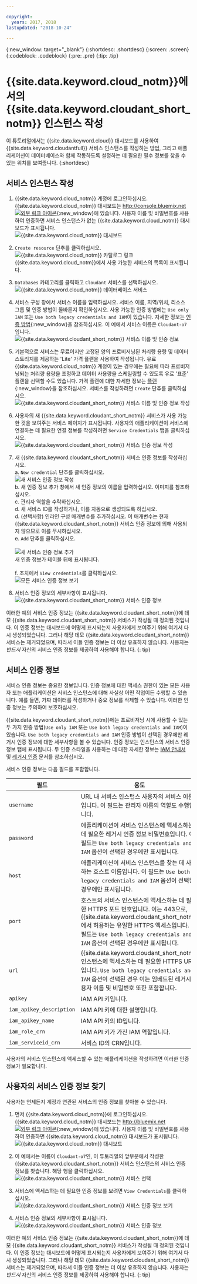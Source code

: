 ```yaml
---

copyright:
  years: 2017, 2018
lastupdated: "2018-10-24"

---
```


{:new_window: target="_blank"}
{:shortdesc: .shortdesc}
{:screen: .screen}
{:codeblock: .codeblock}
{:pre: .pre}
{:tip: .tip}

<!-- Acrolinx: 2018-09-19 -->

# {{site.data.keyword.cloud_notm}}에서의 {{site.data.keyword.cloudant_short_notm}} 인스턴스 작성

이 튜토리얼에서는 {{site.data.keyword.cloud}} 대시보드를 사용하여
{{site.data.keyword.cloudantfull}} 서비스 인스턴스를 작성하는 방법,
그리고 애플리케이션이 데이터베이스와 함께 작동하도록 설정하는 데 필요한
필수 정보를 찾을 수 있는 위치를 보여줍니다.
{:shortdesc} 

## 서비스 인스턴스 작성

1.  {{site.data.keyword.cloud_notm}} 계정에 로그인하십시오.<br/>
    {{site.data.keyword.cloud_notm}} 대시보드는
    [http://console.bluemix.net ![외부 링크 아이콘](../images/launch-glyph.svg "외부 링크 아이콘")](http://bluemix.net){:new_window}에 있습니다.
    사용자 이름 및 비밀번호를 사용하여 인증하면
    서비스 인스턴스가 없는 {{site.data.keyword.cloud_notm}} 대시보드가 표시됩니다. <br/>
    ![{{site.data.keyword.cloud_notm}} 대시보드](images/img0001.png)

2.  `Create resource` 단추를 클릭하십시오. <br/>
    ![{{site.data.keyword.cloud_notm}} 카탈로그 링크](images/img0002.png)<br/>
    {{site.data.keyword.cloud_notm}}에서 사용 가능한 서비스의 목록이 표시됩니다.

3.  `Databases` 카테고리를 클릭하고 `Cloudant` 서비스를 선택하십시오. <br/>
    ![{{site.data.keyword.cloud_notm}} 데이터베이스 서비스](images/img0003.png)<br/>

4.  서비스 구성 창에서 서비스 이름을 입력하십시오. 서비스 이름, 지역/위치, 리소스 그룹 및 인증 방법이 올바른지 확인하십시오. 사용 가능한 인증 방법에는 `Use only IAM` 또는 `Use both legacy credentials and IAM`이 있습니다. 자세한 정보는 [인증 방법](../guides/iam.html#ibm-cloud-identity-and-access-management-iam-){:new_window}을 참조하십시오.
    이 예에서 서비스 이름은 `Cloudant-o7`입니다. <br/>
    ![{{site.data.keyword.cloudant_short_notm}} 서비스 이름 및 인증 정보](images/img0005.png)

5.  기본적으로 서비스는 무료이지만 고정된 양의 프로비저닝된 처리량 용량 및 데이터 스토리지를 제공하는 'Lite' 가격 플랜을 사용하여 작성됩니다. 유료 {{site.data.keyword.cloud_notm}} 계정이 있는 경우에는 필요에 따라 프로비저닝되는 처리량 용량을 조정하고 데이터 사용량을 스케일링할 수 있도록 유료 '표준' 플랜을 선택할 수도 있습니다. 가격 플랜에 대한 자세한 정보는 [플랜](../offerings/bluemix.html#plans){:new_window}을 참조하십시오.     서비스를 작성하려면 `Create` 단추를 클릭하십시오. <br/>
    ![{{site.data.keyword.cloudant_short_notm}} 서비스 이름 및 인증 정보 작성](images/img0006.png)

6.  사용자의 새 {{site.data.keyword.cloudant_short_notm}} 서비스가 사용 가능한 것을 보여주는 서비스 페이지가 표시됩니다.
    사용자의 애플리케이션이 서비스에 연결하는 데 필요한 연결 정보를 작성하려면
    `Service Credentials` 탭을 클릭하십시오. <br/>
    ![{{site.data.keyword.cloudant_short_notm}} 서비스 인증 정보 작성](images/img0007.png)

7.  새 {{site.data.keyword.cloudant_short_notm}} 서비스 인증 정보를 작성하십시오. 
  <br>a. `New credential` 단추를 클릭하십시오. 
  <br>![새 서비스 인증 정보 작성](images/img0050.png)
  <br>b. 새 인증 정보 추가 창에서 새 인증 정보의 이름을 입력하십시오. 이미지를 참조하십시오.
  <br>c. 관리자 역할을 수락하십시오.
  <br>d. 새 서비스 ID를 작성하거나, 이를 자동으로 생성되도록 하십시오.
  <br>d. (선택사항) 인라인 구성 매개변수를 추가하십시오. 이 매개변수는 현재 {{site.data.keyword.cloudant_short_notm}} 서비스 인증 정보에 의해 사용되지 않으므로 이를 무시하십시오.
  <br>e. `Add` 단추를 클릭하십시오. </br>
  <br>![새 서비스 인증 정보 추가](images/img0051.png)
  <br>새 인증 정보가 테이블 뒤에 표시됩니다. </br>
  <br>f. 조치에서 `View credentials`를 클릭하십시오.
  <br>![모든 서비스 인증 정보 보기](images/img0052.png)

8.  서비스 인증 정보의 세부사항이 표시됩니다. <br/>
    ![{{site.data.keyword.cloudant_short_notm}} 서비스 인증 정보](images/img0009.png)

이러한 예의 서비스 인증 정보는 {{site.data.keyword.cloudant_short_notm}}에 데모 {{site.data.keyword.cloudant_short_notm}} 서비스가 작성될 때 정의된 것입니다. 이 인증 정보는 대시보드에 어떻게 표시되는지 사용자에게 보여주기 위해 여기서 다시 생성되었습니다. 그러나 해당 데모 {{site.data.keyword.cloudant_short_notm}} 서비스는 제거되었으며, 따라서 이들 인증 정보는 더 이상 유효하지 않습니다. 사용자는 _반드시_ 자신의 서비스 인증 정보를 제공하여 사용해야 합니다.
{: tip}

## 서비스 인증 정보

서비스 인증 정보는 중요한 정보입니다. 인증 정보에 대한 액세스 권한이 있는 모든 사용자 또는 애플리케이션은 서비스 인스턴스에 대해 사실상 어떤 작업이든 수행할 수 있습니다. 예를 들면, 가짜 데이터를 작성하거나 중요 정보를 삭제할 수 있습니다. 이러한 인증 정보는 주의하여 보호하십시오.
    
{{site.data.keyword.cloudant_short_notm}}에는 프로비저닝 시에 사용할 수 있는 두 가지 인증 방법(`Use only IAM` 또는 `Use both legacy credentials and IAM`)이 있습니다. `Use both legacy credentials and IAM` 인증 방법이 선택된 경우에만 레거시 인증 정보에 대한 세부사항을 볼 수 있습니다. 인증 정보는 인스턴스의 서비스 인증 정보 탭에 표시됩니다. 두 인증 스타일을 사용하는 데 대한 자세한 정보는 [IAM 안내서](guides/iam.html#ibm-cloud-identity-and-access-management-iam-) 및 [레거시 인증](api/authentication.html#authentication) 문서를 참조하십시오. 

서비스 인증 정보는 다음 필드를 포함합니다. 

필드 |용도
------|--------
`username` | URL 내 서비스 인스턴스 사용자의 서비스 이름입니다. 이 필드는 관리자 이름의 역할도 수행합니다. 
`password` | 애플리케이션이 서비스 인스턴스에 액세스하는 데 필요한 레거시 인증 정보 비밀번호입니다. 이 필드는 `Use both legacy credentials and IAM` 옵션이 선택된 경우에만 표시됩니다. 
`host` |애플리케이션이 서비스 인스턴스를 찾는 데 사용하는 호스트 이름입니다. 이 필드는 `Use both legacy credentials and IAM` 옵션이 선택된 경우에만 표시됩니다. 
`port` | 호스트의 서비스 인스턴스에 액세스하는 데 필요한 HTTPS 포트 번호입니다. 이는 443으로, {{site.data.keyword.cloudant_short_notm}}에서 허용하는 유일한 HTTPS 액세스입니다. 이 필드는 `Use both legacy credentials and IAM` 옵션이 선택된 경우에만 표시됩니다. 
`url`	| {{site.data.keyword.cloudant_short_notm}} 인스턴스에 액세스하는 데 필요한 HTTPS URL입니다. `Use both legacy credentials and IAM` 옵션이 선택된 경우 이는 임베드된 레거시 사용자 이름 및 비밀번호 또한 포함합니다. 
`apikey` | IAM API 키입니다. 
`iam_apikey_description` | IAM API 키에 대한 설명입니다. 
`iam_apikey_name` | IAM API 키의 ID입니다. 
`iam_role_crn` | IAM API 키가 가진 IAM 역할입니다. 
`iam_serviceid_crn`	| 서비스 ID의 CRN입니다. 

사용자의 서비스 인스턴스에 액세스할 수 있는 애플리케이션을 작성하려면 이러한 인증 정보가 필요합니다.

## 사용자의 서비스 인증 정보 찾기

사용자는 언제든지 계정과 연관된 서비스의 인증 정보를 찾아볼 수 있습니다.

1.  먼저 {{site.data.keyword.cloud_notm}}에 로그인하십시오.
    {{site.data.keyword.cloud_notm}} 대시보드는
    [http://bluemix.net ![외부 링크 아이콘](../images/launch-glyph.svg "외부 링크 아이콘")](http://bluemix.net){:new_window}에 있습니다.
    사용자 이름 및 비밀번호를 사용하여 인증하면 {{site.data.keyword.cloud_notm}} 대시보드가 표시됩니다.<br/>
    ![{{site.data.keyword.cloud_notm}} 대시보드](images/img0053.png)

2.  이 예에서는
    이름이 `Cloudant-o7`인, 이 튜토리얼의 앞부분에서 작성한
    {{site.data.keyword.cloudant_short_notm}} 서비스 인스턴스의
    서비스 인증 정보를 찾습니다. 해당 행을 클릭하십시오.<br/>
    ![{{site.data.keyword.cloudant_short_notm}} 서비스 선택](images/img0011.png)

3.  서비스에 액세스하는 데 필요한 인증 정보를 보려면
    `View Credentials`를 클릭하십시오. <br/>
    ![{{site.data.keyword.cloudant_short_notm}} 서비스 인증 정보 보기](images/img0052.png)

4.  서비스 인증 정보의 세부사항이 표시됩니다. <br/>
    ![{{site.data.keyword.cloudant_short_notm}} 서비스 인증 정보](images/img0009.png)

이러한 예의 서비스 인증 정보는 {{site.data.keyword.cloudant_short_notm}}에 데모 {{site.data.keyword.cloudant_short_notm}} 서비스가 작성될 때 정의된 것입니다. 이 인증 정보는 대시보드에 어떻게 표시되는지 사용자에게 보여주기 위해 여기서 다시 생성되었습니다. 그러나 해당 데모 {{site.data.keyword.cloudant_short_notm}} 서비스는 제거되었으며, 따라서 이들 인증 정보는 더 이상 유효하지 않습니다. 사용자는 _반드시_ 자신의 서비스 인증 정보를 제공하여 사용해야 합니다.
{: tip}


